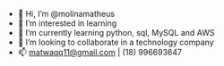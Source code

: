 - 👋 Hi, I’m @molinamatheus
- 👀 I’m interested in learning
- 🌱 I’m currently learning python, sql, MySQL and AWS
- 💞️ I’m looking to collaborate in a technology company
- 📫 matwaqq11@gmail.com | (18) 996693647

<!---
molinamatheus/molinamatheus is a ✨ special ✨ repository because its `README.md` (this file) appears on your GitHub profile.
You can click the Preview link to take a look at your changes.
--->
